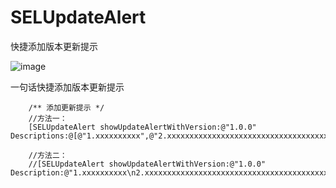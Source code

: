 # SELUpdateAlert
快捷添加版本更新提示

![image](https://github.com/RockChanel/SELUpdateAlert/blob/master/SELUpdateAlert.gif)

一句话快捷添加版本更新提示


    	/** 添加更新提示 */
        //方法一：
        [SELUpdateAlert showUpdateAlertWithVersion:@"1.0.0" Descriptions:@[@"1.xxxxxxxxxx",@"2.xxxxxxxxxxxxxxxxxxxxxxxxxxxxxxxxxxxxxxxxxxxxxxxxxxxxxxxxxxxxxxxxxxxxxxxxxxxxxxxxxxxxxxxxxxxxxxxx",@"3.xxxxxxxxxx",@"4.xxxxxxxxxx"]];
        
        //方法二：
        //[SELUpdateAlert showUpdateAlertWithVersion:@"1.0.0" Description:@"1.xxxxxxxxxx\n2.xxxxxxxxxxxxxxxxxxxxxxxxxxxxxxxxxxxxxxxxxxxxxxxxxxxxxxxxxxxxxxxxxxxxxxxxxxxxxxxxxxxxxxxxxxxxxxxx\n3.xxxxxxxxx\n4.xxxxxxxxxx"];


